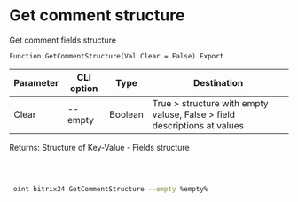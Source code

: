﻿---
sidebar_position: 9
---

# Get comment structure
 Get comment fields structure



`Function GetCommentStructure(Val Clear = False) Export`

 | Parameter | CLI option | Type | Destination |
 |-|-|-|-|
 | Clear | --empty | Boolean | True > structure with empty valuse, False > field descriptions at values |

 
 Returns: Structure of Key-Value - Fields structure 

<br/>




	


```sh title="CLI command example"
 
 oint bitrix24 GetCommentStructure --empty %empty%

```


